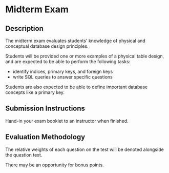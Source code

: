 # Midterm Exam

## Description

The midterm exam evaluates students' knowledge of physical and conceptual database design principles.

Students will be provided one or more examples of a physical table design, and are expected to be able to perform the following tasks:

 + identify indices, primary keys, and foreign keys
 + write SQL queries to answer specific questions

Students are also expected to be able to define important database concepts like a primary key.

## Submission Instructions

Hand-in your exam booklet to an instructor when finished.

## Evaluation Methodology

The relative weights of each question on the test will be denoted alongside the question text.

There may be an opportunity for bonus points.
